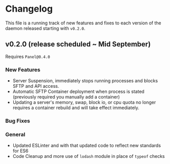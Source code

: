 # Changelog
This file is a running track of new features and fixes to each version of the daemon released starting with `v0.2.0`.

## v0.2.0 (release scheduled ~ Mid September)
Requires `Panel@0.4.0`

### New Features
* Server Suspension, immediately stops running processes and blocks SFTP and API access.
* Automatic SFTP Container deployment when process is stated (previously required you manually add a container)
* Updating a server's memory, swap, block io, or cpu quota no longer requires a container rebuild and will take effect immediately.

### Bug Fixes


### General
* Updated ESLinter and with that updated code to reflect new standards for ES6
* Code Cleanup and more use of `lodash` module in place of `typeof` checks
